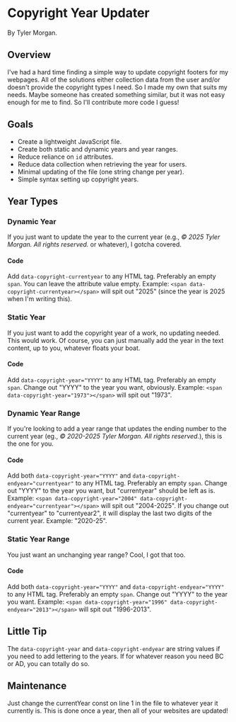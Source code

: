 # Copyright Year Updater
By Tyler Morgan.

## Overview
I've had a hard time finding a simple way to update copyright footers for my webpages. All of the solutions either collection data from the user and/or doesn't provide the copyright types I need. So I made my own that suits my needs. Maybe someone has created something similar, but it was not easy enough for me to find. So I'll contribute more code I guess!
## Goals
* Create a lightweight JavaScript file.
* Create both static and dynamic years and year ranges.
* Reduce reliance on `id` attributes.
* Reduce data collection when retrieving the year for users.
* Minimal updating of the file (one string change per year).
* Simple syntax setting up copyright years.

## Year Types


### Dynamic Year
If you just want to update the year to the current year (e.g., _&copy; 2025 Tyler Morgan. All rights reserved._ or whatever), I gotcha covered.
#### Code
Add `data-copyright-currentyear` to any HTML tag. Preferably an empty `span`. You can leave the attribute value empty. Example: `<span data-copyright-currentyear></span>` will spit out "2025" (since the year is 2025 when I'm writing this).


### Static Year
If you just want to add the copyright year of a work, no updating needed. This would work. Of course, you can just manually add the year in the text content, up to you, whatever floats your boat.
#### Code
Add `data-copyright-year="YYYY"` to any HTML tag. Preferably an empty `span`. Change out "YYYY" to the year you want, obviously. Example: `<span data-copyright-year="1973"></span>` will spit out "1973".


### Dynamic Year Range
If you're looking to add a year range that updates the ending number to the current year (eg., _&copy; 2020-2025 Tyler Morgan. All rights reserved._), this is the one for you.
#### Code
Add both `data-copyright-year="YYYY"` and `data-copyright-endyear="currentyear"` to any HTML tag. Preferably an empty `span`. Change out "YYYY" to the year you want, but "currentyear" should be left as is. Example: `<span data-copyright-year="2004" data-copyright-endyear="currentyear"></span>` will spit out "2004-2025". If you change out "currentyear" to "currentyear2", it will display the last two digits of the current year. Example: "2020-25".


### Static Year Range
You just want an unchanging year range? Cool, I got that too.
#### Code
Add both `data-copyright-year="YYYY"` and `data-copyright-endyear="YYYY"` to any HTML tag. Preferably an empty `span`. Change out "YYYY" to the year you want. Example: `<span data-copyright-year="1996" data-copyright-endyear="2013"></span>` will spit out "1996-2013".

## Little Tip
The `data-copyright-year` and `data-copyright-endyear` are string values if you need to add lettering to the years. If for whatever reason you need BC or AD, you can totally do so.
## Maintenance
Just change the currentYear const on line 1 in the file to whatever year it currently is. This is done once a year, then all of your websites are updated!
